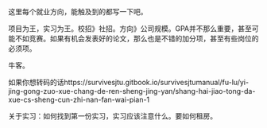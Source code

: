 ﻿
这里每个就业方向，能触及到的都写一下吧。

项目为王，实习为王。校招》社招。方向》公司规模。GPA并不那么重要，甚至可能不如竞赛。如果有机会发表好的论文，那么也是不错的加分项，甚至有些岗位的必须项。

牛客。

如果你想转码的话https://survivesjtu.gitbook.io/survivesjtumanual/fu-lu/yi-jing-gong-zuo-xue-chang-de-ren-sheng-jing-yan/shang-hai-jiao-tong-da-xue-cs-sheng-cun-zhi-nan-fan-wai-pian-1

关于实习：如何找到第一份实习，实习应该注意什么。要如何租房。